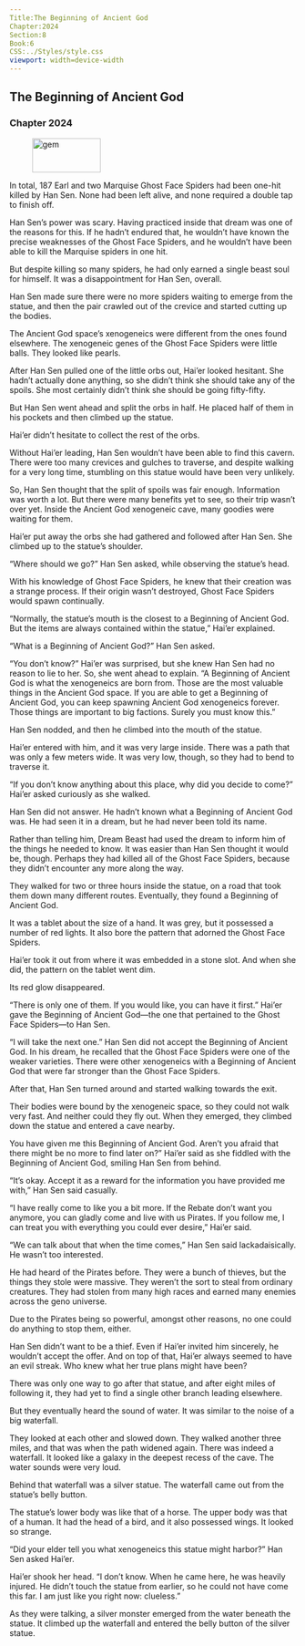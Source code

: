 ```yaml
---
Title:The Beginning of Ancient God 
Chapter:2024 
Section:8 
Book:6 
CSS:../Styles/style.css 
viewport: width=device-width
---
```

  
## The Beginning of Ancient God
### Chapter 2024
  
<figure>
	<img src="../Images/gem.gif" alt="gem" id="gem" width="120" height="60" />
</figure>
  

  
In total, 187 Earl and two Marquise Ghost Face Spiders had been one-hit killed by Han Sen. None had been left alive, and none required a double tap to finish off.

Han Sen’s power was scary. Having practiced inside that dream was one of the reasons for this. If he hadn’t endured that, he wouldn’t have known the precise weaknesses of the Ghost Face Spiders, and he wouldn’t have been able to kill the Marquise spiders in one hit.

But despite killing so many spiders, he had only earned a single beast soul for himself. It was a disappointment for Han Sen, overall.

Han Sen made sure there were no more spiders waiting to emerge from the statue, and then the pair crawled out of the crevice and started cutting up the bodies.

The Ancient God space’s xenogeneics were different from the ones found elsewhere. The xenogeneic genes of the Ghost Face Spiders were little balls. They looked like pearls.

After Han Sen pulled one of the little orbs out, Hai’er looked hesitant. She hadn’t actually done anything, so she didn’t think she should take any of the spoils. She most certainly didn’t think she should be going fifty-fifty.

But Han Sen went ahead and split the orbs in half. He placed half of them in his pockets and then climbed up the statue.

Hai’er didn’t hesitate to collect the rest of the orbs.

Without Hai’er leading, Han Sen wouldn’t have been able to find this cavern. There were too many crevices and gulches to traverse, and despite walking for a very long time, stumbling on this statue would have been very unlikely.

So, Han Sen thought that the split of spoils was fair enough. Information was worth a lot. But there were many benefits yet to see, so their trip wasn’t over yet. Inside the Ancient God xenogeneic cave, many goodies were waiting for them.

Hai’er put away the orbs she had gathered and followed after Han Sen. She climbed up to the statue’s shoulder.

“Where should we go?” Han Sen asked, while observing the statue’s head.

With his knowledge of Ghost Face Spiders, he knew that their creation was a strange process. If their origin wasn’t destroyed, Ghost Face Spiders would spawn continually.

“Normally, the statue’s mouth is the closest to a Beginning of Ancient God. But the items are always contained within the statue,” Hai’er explained.

“What is a Beginning of Ancient God?” Han Sen asked.

“You don’t know?” Hai’er was surprised, but she knew Han Sen had no reason to lie to her. So, she went ahead to explain. “A Beginning of Ancient God is what the xenogeneics are born from. Those are the most valuable things in the Ancient God space. If you are able to get a Beginning of Ancient God, you can keep spawning Ancient God xenogeneics forever. Those things are important to big factions. Surely you must know this.”

Han Sen nodded, and then he climbed into the mouth of the statue.

Hai’er entered with him, and it was very large inside. There was a path that was only a few meters wide. It was very low, though, so they had to bend to traverse it.

“If you don’t know anything about this place, why did you decide to come?” Hai’er asked curiously as she walked.

Han Sen did not answer. He hadn’t known what a Beginning of Ancient God was. He had seen it in a dream, but he had never been told its name.

Rather than telling him, Dream Beast had used the dream to inform him of the things he needed to know. It was easier than Han Sen thought it would be, though. Perhaps they had killed all of the Ghost Face Spiders, because they didn’t encounter any more along the way.

They walked for two or three hours inside the statue, on a road that took them down many different routes. Eventually, they found a Beginning of Ancient God.

It was a tablet about the size of a hand. It was grey, but it possessed a number of red lights. It also bore the pattern that adorned the Ghost Face Spiders.

Hai’er took it out from where it was embedded in a stone slot. And when she did, the pattern on the tablet went dim.

Its red glow disappeared.

“There is only one of them. If you would like, you can have it first.” Hai’er gave the Beginning of Ancient God—the one that pertained to the Ghost Face Spiders—to Han Sen.

“I will take the next one.” Han Sen did not accept the Beginning of Ancient God. In his dream, he recalled that the Ghost Face Spiders were one of the weaker varieties. There were other xenogeneics with a Beginning of Ancient God that were far stronger than the Ghost Face Spiders.

After that, Han Sen turned around and started walking towards the exit.

Their bodies were bound by the xenogeneic space, so they could not walk very fast. And neither could they fly out. When they emerged, they climbed down the statue and entered a cave nearby.

You have given me this Beginning of Ancient God. Aren’t you afraid that there might be no more to find later on?” Hai’er said as she fiddled with the Beginning of Ancient God, smiling Han Sen from behind.

“It’s okay. Accept it as a reward for the information you have provided me with,” Han Sen said casually.

“I have really come to like you a bit more. If the Rebate don’t want you anymore, you can gladly come and live with us Pirates. If you follow me, I can treat you with everything you could ever desire,” Hai’er said.

“We can talk about that when the time comes,” Han Sen said lackadaisically. He wasn’t too interested.

He had heard of the Pirates before. They were a bunch of thieves, but the things they stole were massive. They weren’t the sort to steal from ordinary creatures. They had stolen from many high races and earned many enemies across the geno universe.

Due to the Pirates being so powerful, amongst other reasons, no one could do anything to stop them, either.

Han Sen didn’t want to be a thief. Even if Hai’er invited him sincerely, he wouldn’t accept the offer. And on top of that, Hai’er always seemed to have an evil streak. Who knew what her true plans might have been?

There was only one way to go after that statue, and after eight miles of following it, they had yet to find a single other branch leading elsewhere.

But they eventually heard the sound of water. It was similar to the noise of a big waterfall.

They looked at each other and slowed down. They walked another three miles, and that was when the path widened again. There was indeed a waterfall. It looked like a galaxy in the deepest recess of the cave. The water sounds were very loud.

Behind that waterfall was a silver statue. The waterfall came out from the statue’s belly button.

The statue’s lower body was like that of a horse. The upper body was that of a human. It had the head of a bird, and it also possessed wings. It looked so strange.

“Did your elder tell you what xenogeneics this statue might harbor?” Han Sen asked Hai’er.

Hai’er shook her head. “I don’t know. When he came here, he was heavily injured. He didn’t touch the statue from earlier, so he could not have come this far. I am just like you right now: clueless.”

As they were talking, a silver monster emerged from the water beneath the statue. It climbed up the waterfall and entered the belly button of the silver statue.